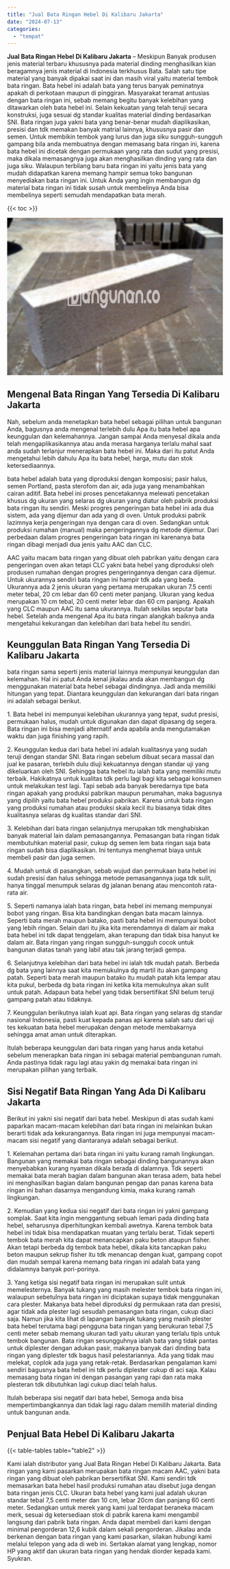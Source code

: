 ```yaml
---
title: "Jual Bata Ringan Hebel Di Kalibaru Jakarta"
date: "2024-07-13"
categories: 
  - "tempat"
---
```


**Jual Bata Ringan Hebel Di Kalibaru Jakarta** – Meskipun Banyak produsen jenis material terbaru khususnya pada material dinding menghasilkan kian beragamnya jenis material di Indonesia terkhusus Bata. Salah satu tipe material yang banyak dipakai saat ini dan masih viral yaitu material tembok bata ringan. Bata hebel ini adalah bata yang terus banyak peminatnya apakah di perkotaan maupun di pinggiran. Masyarakat teramat antusias dengan bata ringan ini, sebab memang begitu banyak kelebihan yang ditawarkan oleh bata hebel ini. Selain kekuatan yang telah teruji secara konstruksi, juga sesuai dg standar kualitas material dinding berdasarkan SNI. Bata ringan juga yakni bata yang benar-benar mudah diaplikasikan, presisi dan tdk memakan banyak matrial lainnya, khususnya pasir dan semen. Untuk membikin tembok yang lurus dan juga siku sungguh-sungguh gampang bila anda membuatnya dengan memasang bata ringan ini, karena bata hebel ini dicetak dengan permukaan yang rata dan sudut yang presisi, maka dikala memasangnya juga akan menghasilkan dinding yang rata dan juga siku. Walaupun terbilang baru bata ringan ini yaitu jenis bata yang mudah didapatkan karena memang hampir semua toko bangunan menyediakan bata ringan ini. Untuk Anda yang ingin membangun dg material bata ringan ini tidak susah untuk membelinya Anda bisa membelinya seperti semudah mendapatkan bata merah.

{{< toc >}}

![Jual Bata Ringan Hebel Di Kalibaru Jakarta](/images/jual-hebel-murah-01.png)

## Mengenal Bata Ringan Yang Tersedia Di Kalibaru Jakarta

Nah, sebelum anda menetapkan bata hebel sebagai pilihan untuk bangunan Anda, bagusnya anda mengenal terlebih dulu Apa itu bata hebel apa keunggulan dan kelemahannya. Jangan sampai Anda menyesal dikala anda telah mengaplikasikannya atau anda merasa harganya terlalu mahal saat anda sudah terlanjur menerapkan bata hebel ini. Maka dari itu patut Anda mengetahui lebih dahulu Apa itu bata hebel, harga, mutu dan stok ketersediaannya.

bata hebel adalah bata yang diproduksi dengan komposisi; pasir halus, semen Portland, pasta sterofom dan air, ada juga yang menambahkan cairan aditif. Bata hebel ini proses pencetakannya melewati pencetakan khusus dg ukuran yang selaras dg ukuran yang diatur oleh pabrik produksi bata ringan itu sendiri. Meski progres pengeringan bata hebel ini ada dua sistem, ada yang dijemur dan ada yang di oven. Untuk produksi pabrik lazimnya kerja pengeringan nya dengan cara di oven. Sedangkan untuk produksi rumahan (manual) maka pengeringannya dg metode dijemur. Dari perbedaan dalam progres pengeringan bata ringan ini karenanya bata ringan dibagi menjadi dua jenis yaitu AAC dan CLC.

AAC yaitu macam bata ringan yang dibuat oleh pabrikan yaitu dengan cara pengeringan oven akan tetapi CLC yakni bata hebel yang diproduksi oleh produsen rumahan dengan progres pengeringannya dengan cara dijemur. Untuk ukurannya sendiri bata ringan ini hampir tdk ada yang beda. Ukurannya ada 2 jenis ukuran yang pertama merupakan ukuran 7.5 centi meter tebal, 20 cm lebar dan 60 centi meter panjang. Ukuran yang kedua merupakan 10 cm tebal, 20 centi meter lebar dan 60 cm panjang. Apakah yang CLC maupun AAC itu sama ukurannya. Itulah sekilas seputar bata hebel. Setelah anda mengenal Apa itu bata ringan alangkah baiknya anda mengetahui kekurangan dan kelebihan dari bata hebel itu sendiri.

## Keunggulan Bata Ringan Yang Tersedia Di Kalibaru Jakarta

bata ringan sama seperti jenis material lainnya mempunyai keunggulan dan kelemahan. Hal ini patut Anda kenal jikalau anda akan membangun dg menggunakan material bata hebel sebagai dindingnya. Jadi anda memiliki hitungan yang tepat. Diantara keunggulan dan kekurangan dari bata ringan ini adalah sebagai berikut.

1\. Bata hebel ini mempunyai kelebihan ukurannya yang tepat, sudut presisi, permukaan halus, mudah untuk digunakan dan dapat dipasang dg segera. Bata ringan ini bisa menjadi alternatif anda apabila anda mengutamakan waktu dan juga finishing yang rapih.

2\. Keunggulan kedua dari bata hebel ini adalah kualitasnya yang sudah teruji dengan standar SNI. Bata ringan sebelum dibuat secara massal dan jual ke pasaran, terlebih dulu diuji kekuatannya dengan standar uji yang dikeluarkan oleh SNI. Sehingga bata hebel itu ialah bata yang memiliki mutu terbaik. Hakikatnya untuk kualitas tdk perlu lagi bagi kita sebagai konsumen untuk melakukan test lagi. Tapi sebab ada banyak beredarnya tipe bata ringan apakah yang produksi pabrikan maupun perumahan, maka bagusnya yang dipilih yaitu bata hebel produksi pabrikan. Karena untuk bata ringan yang produksi rumahan atau produksi skala kecil itu biasanya tidak dites kualitasnya selaras dg kualitas standar dari SNI.

3\. Kelebihan dari bata ringan selanjutnya merupakan tdk menghabiskan banyak material lain dalam pemasangannya. Pemasangan bata ringan tidak membutuhkan material pasir, cukup dg semen lem bata ringan saja bata ringan sudah bisa diaplikasikan. Ini tentunya menghemat biaya untuk membeli pasir dan juga semen.

4\. Mudah untuk di pasangkan, sebab wujud dan permukaan bata hebel ini sudah presisi dan halus sehingga metode pemasangannya juga tdk sulit, hanya tinggal menumpuk selaras dg jalanan benang atau mencontoh rata-rata air.

5\. Seperti namanya ialah bata ringan, bata hebel ini memang mempunyai bobot yang ringan. Bisa kita bandingkan dengan bata macam lainnya. Seperti bata merah maupun batako, pasti bata hebel ini mempunyai bobot yang lebih ringan. Selain dari itu jika kita merendamnya di dalam air maka bata hebel ini tdk dapat tenggelam, akan terapung dan tidak bisa hanyut ke dalam air. Bata ringan yang ringan sungguh-sungguh cocok untuk bangunan diatas tanah yang labil atau tak jarang terjadi gempa.

6\. Selanjutnya kelebihan dari bata hebel ini ialah tdk mudah patah. Berbeda dg bata yang lainnya saat kita memukulnya dg martil itu akan gampang patah. Seperti bata merah maupun batako itu mudah patah kita lempar atau kita pukul, berbeda dg bata ringan ini ketika kita memukulnya akan sulit untuk patah. Adapaun bata hebel yang tidak bersertifikat SNI belum teruji gampang patah atau tidaknya.

7\. Keunggulan berikutnya ialah kuat api. Bata ringan yang selaras dg standar nasional Indonesia, pasti kuat kepada panas api karena salah satu dari uji tes kekuatan bata hebel merupakan dengan metode membakarnya sehingga amat aman untuk diterapkan.

Itulah beberapa keunggulan dari bata ringan yang harus anda ketahui sebelum menerapkan bata ringan ini sebagai material pembangunan rumah. Anda pastinya tidak ragu lagi atau yakin dg memakai bata ringan ini merupakan pilihan yang terbaik.

## Sisi Negatif Bata Ringan Yang Ada Di Kalibaru Jakarta

Berikut ini yakni sisi negatif dari bata hebel. Meskipun di atas sudah kami paparkan macam-macam kelebihan dari bata ringan ini melainkan bukan berarti tidak ada kekurangannya. Bata ringan ini juga mempunyai macam-macam sisi negatif yang diantaranya adalah sebagai berikut.

1\. Kelemahan pertama dari bata ringan ini yaitu kurang ramah lingkungan. Bangunan yang memakai bata ringan sebagai dinding bangunannya akan menyebabkan kurang nyaman dikala berada di dalamnya. Tdk seperti memakai bata merah bagian dalam bangunan akan terasa adem, bata hebel ini menghasilkan bagian dalam bangunan pengap dan panas karena bata ringan ini bahan dasarnya mengandung kimia, maka kurang ramah lingkungan.

2\. Kemudian yang kedua sisi negatif dari bata ringan ini yakni gampang somplak. Saat kita ingin menggantung sebuah lemari pada dinding bata hebel, seharusnya diperhitungkan kembali awetnya. Karena tembok bata hebel ini tidak bisa mendapatkan muatan yang terlalu berat. Tidak seperti tembok bata merah kita dapat menancapkan paku beton ataupun fisher. Akan tetapi berbeda dg tembok bata hebel, dikala kita tancapkan paku beton maupun sekrup fisher itu tdk menancap dengan kuat, gampang copot dan mudah sempal karena memang bata ringan ini adalah bata yang didalamnya banyak pori-porinya.

3\. Yang ketiga sisi negatif bata ringan ini merupakan sulit untuk memelesternya. Banyak tukang yang masih melester tembok bata ringan ini, walaupun sebetulnya bata ringan ini diciptakan supaya tidak menggunakan cara plester. Makanya bata hebel diproduksi dg permukaan rata dan presisi, agar tidak ada plester lagi sesudah pemasangan bata ringan, cukup diaci saja. Namun jika kita lihat di lapangan banyak tukang yang masih plester bata hebel terutama bagi pengguna bata ringan yang berukuran tebal 7,5 centi meter sebab memang ukuran tadi yaitu ukuran yang terlalu tipis untuk tembok bangunan. Bata ringan sesungguhnya ialah bata yang tidak pantas untuk diplester dengan adukan pasir, makanya banyak dari dinding bata ringan yang diplester tdk bagus hasil pelestariannya. Ada yang tidak mau melekat, coplok ada juga yang retak-retak. Berdasarkan pengalaman kami sendiri bagusnya bata hebel ini tdk perlu diplester cukup di aci saja. Kalau memasang bata ringan ini dengan pasangan yang rapi dan rata maka plesteran tdk dibutuhkan lagi cukup diaci telah halus.

Itulah beberapa sisi negatif dari bata hebel, Semoga anda bisa mempertimbangkannya dan tidak lagi ragu dalam memilih material dinding untuk bangunan anda.

## Penjual Bata Hebel Di Kalibaru Jakarta

{{< table-tables table="table2" >}}

Kami ialah distributor yang Jual Bata Ringan Hebel Di Kalibaru Jakarta. Bata ringan yang kami pasarkan merupakan bata ringan macam AAC, yakni bata ringan yang dibuat oleh pabrikan bersertifikat SNI. Kami sendiri tdk memasarkan bata hebel hasil produksi rumahan atau disebut juga dengan bata ringan jenis CLC. Ukuran bata hebel yang kami jual adalah ukuran standar tebal 7,5 centi meter dan 10 cm, lebar 20cm dan panjang 60 centi meter. Sedangkan untuk merek yang kami jual terdapat beraneka macam merk, sesuai dg ketersediaan stok di pabrik karena kami mengambil langsung dari pabrik bata ringan. Anda dapat membeli dari kami dengan minimal pengorderan 12,6 kubik dalam sekali pengorderan. Jikalau anda berkenan dengan bata ringan yang kami pasarkan, silakan hubungi kami melalui telepon yang ada di web ini. Sertakan alamat yang lengkap, nomor HP yang aktif dan ukuran bata ringan yang hendak diorder kepada kami. Syukran.
